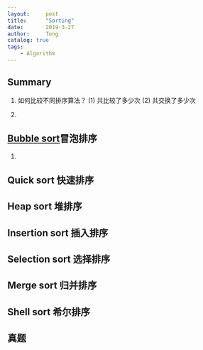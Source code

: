 ```yaml
---
layout:     post
title:      "Sorting"
date:       2019-3-27
author:     Tong
catalog: true
tags:
    - Algorithm
---
```


## Summary

1. 如何比较不同排序算法？
  (1) 共比较了多少次
  (2) 共交换了多少次

2.

## [Bubble sort](https://runestone.academy/runestone/static/pythonds/SortSearch/TheBubbleSort.html)冒泡排序

1.

## Quick sort 快速排序

## Heap sort 堆排序

## Insertion sort 插入排序

## Selection sort 选择排序

## Merge sort 归并排序

## Shell sort 希尔排序

## 真题

